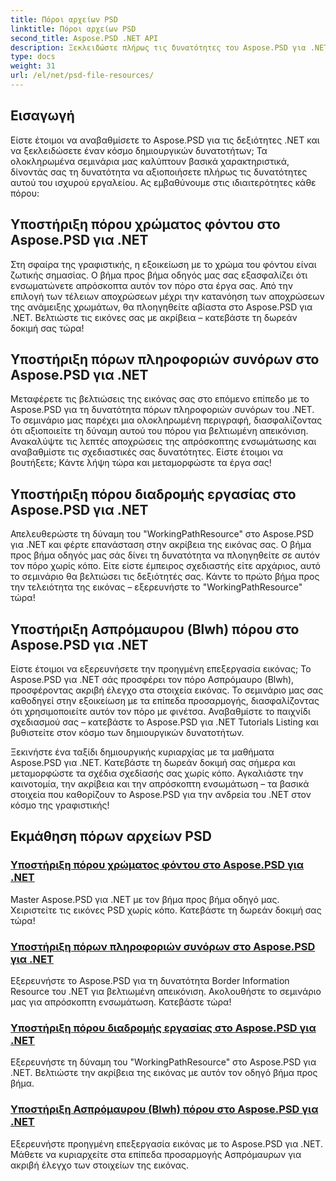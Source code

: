 ```yaml
---
title: Πόροι αρχείων PSD
linktitle: Πόροι αρχείων PSD
second_title: Aspose.PSD .NET API
description: Ξεκλειδώστε πλήρως τις δυνατότητες του Aspose.PSD για .NET με τα σεμινάρια μας. Κατακτήστε το χρώμα φόντου, τις πληροφορίες περιγράμματος, τη διαδρομή εργασίας και τους ασπρόμαυρους πόρους απρόσκοπτα.
type: docs
weight: 31
url: /el/net/psd-file-resources/
---
```


## Εισαγωγή

Είστε έτοιμοι να αναβαθμίσετε το Aspose.PSD για τις δεξιότητες .NET και να ξεκλειδώσετε έναν κόσμο δημιουργικών δυνατοτήτων; Τα ολοκληρωμένα σεμινάρια μας καλύπτουν βασικά χαρακτηριστικά, δίνοντάς σας τη δυνατότητα να αξιοποιήσετε πλήρως τις δυνατότητες αυτού του ισχυρού εργαλείου. Ας εμβαθύνουμε στις ιδιαιτερότητες κάθε πόρου:

## Υποστήριξη πόρου χρώματος φόντου στο Aspose.PSD για .NET

Στη σφαίρα της γραφιστικής, η εξοικείωση με το χρώμα του φόντου είναι ζωτικής σημασίας. Ο βήμα προς βήμα οδηγός μας σας εξασφαλίζει ότι ενσωματώνετε απρόσκοπτα αυτόν τον πόρο στα έργα σας. Από την επιλογή των τέλειων αποχρώσεων μέχρι την κατανόηση των αποχρώσεων της ανάμειξης χρωμάτων, θα πλοηγηθείτε αβίαστα στο Aspose.PSD για .NET. Βελτιώστε τις εικόνες σας με ακρίβεια – κατεβάστε τη δωρεάν δοκιμή σας τώρα!

## Υποστήριξη πόρων πληροφοριών συνόρων στο Aspose.PSD για .NET

Μεταφέρετε τις βελτιώσεις της εικόνας σας στο επόμενο επίπεδο με το Aspose.PSD για τη δυνατότητα πόρων πληροφοριών συνόρων του .NET. Το σεμινάριο μας παρέχει μια ολοκληρωμένη περιγραφή, διασφαλίζοντας ότι αξιοποιείτε τη δύναμη αυτού του πόρου για βελτιωμένη απεικόνιση. Ανακαλύψτε τις λεπτές αποχρώσεις της απρόσκοπτης ενσωμάτωσης και αναβαθμίστε τις σχεδιαστικές σας δυνατότητες. Είστε έτοιμοι να βουτήξετε; Κάντε λήψη τώρα και μεταμορφώστε τα έργα σας!

## Υποστήριξη πόρου διαδρομής εργασίας στο Aspose.PSD για .NET

Απελευθερώστε τη δύναμη του "WorkingPathResource" στο Aspose.PSD για .NET και φέρτε επανάσταση στην ακρίβεια της εικόνας σας. Ο βήμα προς βήμα οδηγός μας σάς δίνει τη δυνατότητα να πλοηγηθείτε σε αυτόν τον πόρο χωρίς κόπο. Είτε είστε έμπειρος σχεδιαστής είτε αρχάριος, αυτό το σεμινάριο θα βελτιώσει τις δεξιότητές σας. Κάντε το πρώτο βήμα προς την τελειότητα της εικόνας – εξερευνήστε το "WorkingPathResource" τώρα!

## Υποστήριξη Ασπρόμαυρου (Blwh) πόρου στο Aspose.PSD για .NET

Είστε έτοιμοι να εξερευνήσετε την προηγμένη επεξεργασία εικόνας; Το Aspose.PSD για .NET σάς προσφέρει τον πόρο Ασπρόμαυρο (Blwh), προσφέροντας ακριβή έλεγχο στα στοιχεία εικόνας. Το σεμινάριο μας σας καθοδηγεί στην εξοικείωση με τα επίπεδα προσαρμογής, διασφαλίζοντας ότι χρησιμοποιείτε αυτόν τον πόρο με φινέτσα. Αναβαθμίστε το παιχνίδι σχεδιασμού σας – κατεβάστε το Aspose.PSD για .NET Tutorials Listing και βυθιστείτε στον κόσμο των δημιουργικών δυνατοτήτων.

Ξεκινήστε ένα ταξίδι δημιουργικής κυριαρχίας με τα μαθήματα Aspose.PSD για .NET. Κατεβάστε τη δωρεάν δοκιμή σας σήμερα και μεταμορφώστε τα σχέδια σχεδίασής σας χωρίς κόπο. Αγκαλιάστε την καινοτομία, την ακρίβεια και την απρόσκοπτη ενσωμάτωση – τα βασικά στοιχεία που καθορίζουν το Aspose.PSD για την ανδρεία του .NET στον κόσμο της γραφιστικής!

## Εκμάθηση πόρων αρχείων PSD
### [Υποστήριξη πόρου χρώματος φόντου στο Aspose.PSD για .NET](./supporting-background-color-resource/)
Master Aspose.PSD για .NET με τον βήμα προς βήμα οδηγό μας. Χειριστείτε τις εικόνες PSD χωρίς κόπο. Κατεβάστε τη δωρεάν δοκιμή σας τώρα!
### [Υποστήριξη πόρων πληροφοριών συνόρων στο Aspose.PSD για .NET](./supporting-border-information-resource/)
Εξερευνήστε το Aspose.PSD για τη δυνατότητα Border Information Resource του .NET για βελτιωμένη απεικόνιση. Ακολουθήστε το σεμινάριο μας για απρόσκοπτη ενσωμάτωση. Κατεβάστε τώρα!
### [Υποστήριξη πόρου διαδρομής εργασίας στο Aspose.PSD για .NET](./supporting-working-path-resource/)
Εξερευνήστε τη δύναμη του "WorkingPathResource" στο Aspose.PSD για .NET. Βελτιώστε την ακρίβεια της εικόνας με αυτόν τον οδηγό βήμα προς βήμα.
### [Υποστήριξη Ασπρόμαυρου (Blwh) πόρου στο Aspose.PSD για .NET](./supporting-black-and-white-blwh-resource/)
Εξερευνήστε προηγμένη επεξεργασία εικόνας με το Aspose.PSD για .NET. Μάθετε να κυριαρχείτε στα επίπεδα προσαρμογής Ασπρόμαυρων για ακριβή έλεγχο των στοιχείων της εικόνας.